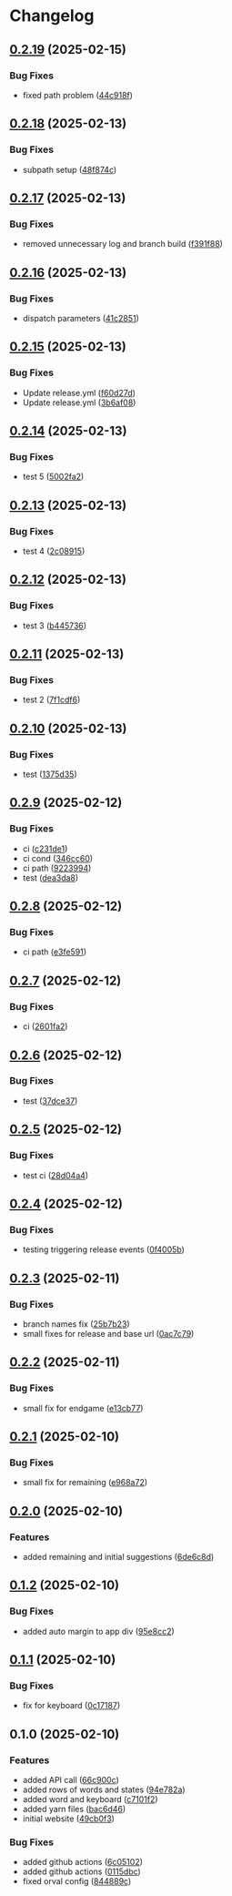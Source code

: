 # Changelog

## [0.2.19](https://github.com/fmakdemir/fwordlesolver-web/compare/v0.2.18...v0.2.19) (2025-02-15)


### Bug Fixes

* fixed path problem ([44c918f](https://github.com/fmakdemir/fwordlesolver-web/commit/44c918f85c2cd6129bec8c43a36929fd97ab6d78))

## [0.2.18](https://github.com/fmakdemir/fwordlesolver-web/compare/v0.2.17...v0.2.18) (2025-02-13)


### Bug Fixes

* subpath setup ([48f874c](https://github.com/fmakdemir/fwordlesolver-web/commit/48f874c9058ebd36c9e09336697ed98b10ee59e5))

## [0.2.17](https://github.com/fmakdemir/fwordlesolver-web/compare/v0.2.16...v0.2.17) (2025-02-13)


### Bug Fixes

* removed unnecessary log and branch build ([f391f88](https://github.com/fmakdemir/fwordlesolver-web/commit/f391f88dd703479d88ae3c4fbd85b694ff22b60a))

## [0.2.16](https://github.com/fmakdemir/fwordlesolver-web/compare/v0.2.15...v0.2.16) (2025-02-13)


### Bug Fixes

* dispatch parameters ([41c2851](https://github.com/fmakdemir/fwordlesolver-web/commit/41c285132a601d7538a59d7ea904148a526910b3))

## [0.2.15](https://github.com/fmakdemir/fwordlesolver-web/compare/v0.2.14...v0.2.15) (2025-02-13)


### Bug Fixes

* Update release.yml ([f60d27d](https://github.com/fmakdemir/fwordlesolver-web/commit/f60d27d6c1f5b74f1f17e4515a9bf93345161f7c))
* Update release.yml ([3b6af08](https://github.com/fmakdemir/fwordlesolver-web/commit/3b6af0837727e31dd6150617e8f6b6413a410b9a))

## [0.2.14](https://github.com/fmakdemir/fwordlesolver-web/compare/v0.2.13...v0.2.14) (2025-02-13)


### Bug Fixes

* test 5 ([5002fa2](https://github.com/fmakdemir/fwordlesolver-web/commit/5002fa2faf37da05817c9f5d48fda9cc783bf32c))

## [0.2.13](https://github.com/fmakdemir/fwordlesolver-web/compare/v0.2.12...v0.2.13) (2025-02-13)


### Bug Fixes

* test 4 ([2c08915](https://github.com/fmakdemir/fwordlesolver-web/commit/2c08915f5caf58f342eebce0ae41bcce580e40bf))

## [0.2.12](https://github.com/fmakdemir/fwordlesolver-web/compare/v0.2.11...v0.2.12) (2025-02-13)


### Bug Fixes

* test 3 ([b445736](https://github.com/fmakdemir/fwordlesolver-web/commit/b445736a66f2cf4a248142250a36ec14992be032))

## [0.2.11](https://github.com/fmakdemir/fwordlesolver-web/compare/v0.2.10...v0.2.11) (2025-02-13)


### Bug Fixes

* test 2 ([7f1cdf6](https://github.com/fmakdemir/fwordlesolver-web/commit/7f1cdf60c8afc6c400ec012b4f3bfc096e72e79c))

## [0.2.10](https://github.com/fmakdemir/fwordlesolver-web/compare/v0.2.9...v0.2.10) (2025-02-13)


### Bug Fixes

* test ([1375d35](https://github.com/fmakdemir/fwordlesolver-web/commit/1375d35c91e62cee11a61326f6be8557245228a4))

## [0.2.9](https://github.com/fmakdemir/fwordlesolver-web/compare/v0.2.8...v0.2.9) (2025-02-12)


### Bug Fixes

* ci ([c231de1](https://github.com/fmakdemir/fwordlesolver-web/commit/c231de1bfdef1187fc47d525052c380c9f197e38))
* ci cond ([346cc60](https://github.com/fmakdemir/fwordlesolver-web/commit/346cc60274626d9ea37b72649ceaa0ddd7244801))
* ci path ([9223994](https://github.com/fmakdemir/fwordlesolver-web/commit/922399437d803b464466b94f722c0dd0bd9ea673))
* test ([dea3da8](https://github.com/fmakdemir/fwordlesolver-web/commit/dea3da86167aa8448c9a8283660c81363558b8f6))

## [0.2.8](https://github.com/fmakdemir/fwordlesolver-web/compare/v0.2.7...v0.2.8) (2025-02-12)


### Bug Fixes

* ci path ([e3fe591](https://github.com/fmakdemir/fwordlesolver-web/commit/e3fe5914663bb0dfe3d149566ede500e27599b1d))

## [0.2.7](https://github.com/fmakdemir/fwordlesolver-web/compare/v0.2.6...v0.2.7) (2025-02-12)


### Bug Fixes

* ci ([2601fa2](https://github.com/fmakdemir/fwordlesolver-web/commit/2601fa26f7c8325c4c9e94cff3c18d24124012eb))

## [0.2.6](https://github.com/fmakdemir/fwordlesolver-web/compare/v0.2.5...v0.2.6) (2025-02-12)


### Bug Fixes

* test ([37dce37](https://github.com/fmakdemir/fwordlesolver-web/commit/37dce37862bb37ad7993569be879deece8dfd1d9))

## [0.2.5](https://github.com/fmakdemir/fwordlesolver-web/compare/v0.2.4...v0.2.5) (2025-02-12)


### Bug Fixes

* test ci ([28d04a4](https://github.com/fmakdemir/fwordlesolver-web/commit/28d04a42de22f55130f31452d040c9fef7b9b9cf))

## [0.2.4](https://github.com/fmakdemir/fwordlesolver-web/compare/v0.2.3...v0.2.4) (2025-02-12)


### Bug Fixes

* testing triggering release events ([0f4005b](https://github.com/fmakdemir/fwordlesolver-web/commit/0f4005b4e77c18e87a55eae59896e13d9ab0021d))

## [0.2.3](https://github.com/fmakdemir/fwordlesolver-web/compare/v0.2.2...v0.2.3) (2025-02-11)


### Bug Fixes

* branch names fix ([25b7b23](https://github.com/fmakdemir/fwordlesolver-web/commit/25b7b236ed20fbcf2d80deac6210772fd63c6406))
* small fixes for release and base url ([0ac7c79](https://github.com/fmakdemir/fwordlesolver-web/commit/0ac7c79170fe7477379d323392479ce3db99a63e))

## [0.2.2](https://github.com/fmakdemir/fwordlesolver-web/compare/v0.2.1...v0.2.2) (2025-02-11)


### Bug Fixes

* small fix for endgame ([e13cb77](https://github.com/fmakdemir/fwordlesolver-web/commit/e13cb77d7f0fb026526f90a1c774ff7f9b160a02))

## [0.2.1](https://github.com/fmakdemir/fwordlesolver-web/compare/v0.2.0...v0.2.1) (2025-02-10)


### Bug Fixes

* small fix for remaining ([e968a72](https://github.com/fmakdemir/fwordlesolver-web/commit/e968a723a968627cbae2df396a926d0980320683))

## [0.2.0](https://github.com/fmakdemir/fwordlesolver-web/compare/v0.1.2...v0.2.0) (2025-02-10)


### Features

* added remaining and initial suggestions ([6de6c8d](https://github.com/fmakdemir/fwordlesolver-web/commit/6de6c8da967f6c424d8069a19400e0b80b839e16))

## [0.1.2](https://github.com/fmakdemir/fwordlesolver-web/compare/v0.1.1...v0.1.2) (2025-02-10)


### Bug Fixes

* added auto margin to app div ([95e8cc2](https://github.com/fmakdemir/fwordlesolver-web/commit/95e8cc2181b236fccc72cc8ff9be4f34ad732afe))

## [0.1.1](https://github.com/fmakdemir/fwordlesolver-web/compare/v0.1.0...v0.1.1) (2025-02-10)


### Bug Fixes

* fix for keyboard ([0c17187](https://github.com/fmakdemir/fwordlesolver-web/commit/0c17187894735fda9105a4af488d09fbb0b19488))

## 0.1.0 (2025-02-10)


### Features

* added API call ([66c900c](https://github.com/fmakdemir/fwordlesolver-web/commit/66c900ca7b72b672bd5915b67ee761a6188de6fd))
* added rows of words and states ([94e782a](https://github.com/fmakdemir/fwordlesolver-web/commit/94e782acf6217d981f624857e0b788724cb3c372))
* added word and keyboard ([c7101f2](https://github.com/fmakdemir/fwordlesolver-web/commit/c7101f251e563edf0edd04ec2921c2eb762bd6b9))
* added yarn files ([bac6d46](https://github.com/fmakdemir/fwordlesolver-web/commit/bac6d4680ea5ad7496ce8494b572eb67f84e54d0))
* initial website ([49cb0f3](https://github.com/fmakdemir/fwordlesolver-web/commit/49cb0f345997b776ef3fd9f8c4431a0bdaaed127))


### Bug Fixes

* added github actions ([6c05102](https://github.com/fmakdemir/fwordlesolver-web/commit/6c05102c26c3c33609a914183ba20eb02d3bd22b))
* added github actions ([0115dbc](https://github.com/fmakdemir/fwordlesolver-web/commit/0115dbce525515dfa0773f00387f79824b248e14))
* fixed orval config ([844889c](https://github.com/fmakdemir/fwordlesolver-web/commit/844889c7e222e48e741ca8f6dfcf2ab90acfe303))
